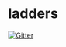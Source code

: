 # ladders

[![Gitter](https://badges.gitter.im/djljr/ladders.svg)](https://gitter.im/djljr/ladders?utm_source=badge&utm_medium=badge&utm_campaign=pr-badge&utm_content=badge)